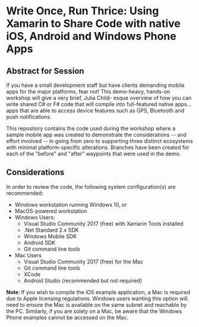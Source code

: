 # Write Once, Run Thrice: Using Xamarin to Share Code with native iOS, Android and Windows Phone Apps
## Abstract for Session
If you have a small development staff but have clients demanding mobile apps for the major platforms, fear not! This demo-heavy, hands-on workshop will give a very brief, Julia Child- esque overview of how you can write shared C# or F# code that will compile into full-featured native apps... apps that are able to access device features such as GPS, Bluetooth and push notifications.


This repository contains the code used during the workshop where a sample mobile app was created to demonstrate the considerations -- and effort involved -- in going from zero to supporting three distinct ecosystems with minimal platform-specific alterations.  Branches have been created for each of the "before" and "after" waypoints that were used in the demo.

## Considerations
In order to review the code, the following system configuration(s) are recommended:
- Windows workstation running Windows 10, or
- MacOS-powered workstation
- Windows Users:
  - Visual Studio Community 2017 (free) with Xamarin Tools installed
  - .Net Standard 2.x SDK
  - Windows Mobile SDK
  - Android SDK
  - Git command line tools
- Mac Users
  - Visual Studio Community 2017 (free) for the Mac
  - Git command line tools
  - XCode
  - Android Studio (recommended but not required)
  
**Note**: If you wish to compile the iOS example application, a Mac is required due to Apple licensing regulations.  Windows users wanting this option will need to ensure the Mac is available on the same subnet and reachable by the PC.  Similarly, if you are solely on a Mac, be aware that the Windows Phone examples cannot be accessed on the Mac.
